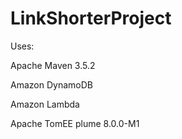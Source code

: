 # LinkShorterProject

Uses:

Apache Maven 3.5.2

Amazon DynamoDB

Amazon Lambda

Apache TomEE plume 8.0.0-M1
